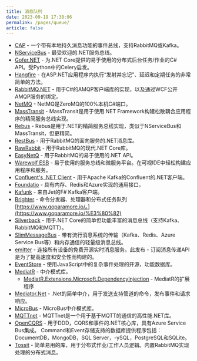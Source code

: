 ```yaml
---
title: 消息队列
date: 2023-09-19 17:38:06
permalink: /pages/queue/
article: false
---
```

- [CAP](https://github.com/dotnetcore/CAP)  - 一个带有本地持久消息功能的事件总线，支持RabbitMQ或Kafka。 
- [NServiceBus](https://github.com/Particular/NServiceBus)  - 最受欢迎的.NET服务总线。 
- [Gofer.NET](https://github.com/brthor/Gofer.NET)  - 为.NET Core提供的易于使用的分布式后台任务/作业的C# API。受Python中的Celery启发。 
- [Hangfire](https://github.com/HangfireIO/Hangfire)  - 在ASP.NET应用程序内执行“发射并忘记”、延迟和定期任务的非常简单的方法。 
- [RabbitMQ.NET](https://github.com/rabbitmq/rabbitmq-dotnet-client)  - 用于C#的AMQP客户端库的实现，以及通过WCF公开AMQP服务的绑定。 
- [NetMQ](https://github.com/zeromq/netmq)  - NetMQ是ZeroMQ的100%本机C#端口。 
- [MassTransit](https://github.com/MassTransit/MassTransit)  - MassTransit是用于使用.NET Framework构建松散耦合应用程序的精简服务总线实现。 
- [Rebus](https://github.com/rebus-org/Rebus)  - Rebus是用于.NET的精简服务总线实现，类似于NServiceBus和MassTransit，但更精简。 
- [RestBus](https://github.com/tenor/RestBus)  - 用于RabbitMQ的面向服务的.NET消息库。 
- [RawRabbit](https://github.com/pardahlman/RawRabbit)  - 用于RabbitMQ的现代.NET Core库。 
- [EasyNetQ](https://github.com/EasyNetQ/EasyNetQ)  - 用于RabbitMQ的易于使用的.NET API。 
- [Warewolf ESB](https://github.com/Warewolf-ESB/Warewolf)  - 易于使用的服务总线和微服务平台。在可视IDE中轻松构建应用程序和服务。 
- [Confluent's .NET Client](https://github.com/confluentinc/confluent-kafka-dotnet)  - 用于Apache Kafka的Confluent的.NET客户端。 
- [Foundatio](https://github.com/FoundatioFx/Foundatio#queues)  - 具有内存、Redis和Azure实现的通用接口。 
- [Kafunk](https://github.com/jet/kafunk)  - 来自Jet的F# Kafka客户端。 
- [Brighter](https://github.com/BrighterCommand/Brighter)  - 命令分发器、处理器和分布式任务队列 [https://www.goparamore.io/。](https://www.goparamore.io/%E3%80%82) 
- [Silverback](https://silverback-messaging.net/)  - 用于.NET Core的简单但功能丰富的消息总线（支持Kafka、RabbitMQ和MQTT）。 
- [SlimMessageBus](https://github.com/zarusz/SlimMessageBus)  - 带有流行消息系统的传输（Kafka、Redis、Azure Service Bus等）和内存通信的轻量级消息总线。
- [emitter](https://emitter.io/) - 连接所有设备的免费开源实时消息服务。此发布 - 订阅消息传递API是为了提高速度和安全性而构建的。
- [EventStore](https://github.com/EventStore/EventStore) - 使用JavaScript中的复杂事件处理的开源，功能数据库。
- [MediatR](https://github.com/jbogard/MediatR) -  中介模式库。
  - [MediatR.Extensions.Microsoft.DependencyInjection](https://github.com/jbogard/MediatR.Extensions.Microsoft.DependencyInjection) - MediatR的扩展程序
- [Mediator.Net](https://github.com/mayuanyang/Mediator.Net) -  .Net的简单中介，用于发送支持管道的命令，发布事件和请求响应。
- [MicroBus](https://github.com/Lavinski/Enexure.MicroBus) - MicroBus中介模式库。
- [MQTTnet](https://github.com/chkr1011/MQTTnet) -  MQTTnet是一个用于基于MQTT的通信的高性能.NET库。
- [OpenCQRS](https://github.com/OpenCQRS/OpenCQRS) - 用于DDD，CQRS和事件的.NET核心库，具有Azure Service Bus集成。 Command和Event存储支持的数据库提供程序包括：DocumentDB，MongoDB，SQL Server，-ySQL，PostgreSQL和SQLite。
- [Tossit](https://github.com/turgayozgur/tossit) - 简单易用的库，用于分布式作业/工作人员逻辑。内置RabbitMQ实现处理的分布式消息。
